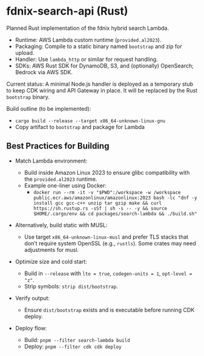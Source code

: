 # fdnix-search-api (Rust)

Planned Rust implementation of the fdnix hybrid search Lambda.

- Runtime: AWS Lambda custom runtime (`provided.al2023`).
- Packaging: Compile to a static binary named `bootstrap` and zip for upload.
- Handler: Use `lambda_http` or similar for request handling.
- SDKs: AWS Rust SDK for DynamoDB, S3, and (optionally) OpenSearch; Bedrock via AWS SDK.

Current status: A minimal Node.js handler is deployed as a temporary stub to keep CDK wiring and API Gateway in place. It will be replaced by the Rust `bootstrap` binary.

Build outline (to be implemented):
- `cargo build --release --target x86_64-unknown-linux-gnu`
- Copy artifact to `bootstrap` and package for Lambda

## Best Practices for Building

- Match Lambda environment:
  - Build inside Amazon Linux 2023 to ensure glibc compatibility with the `provided.al2023` runtime.
  - Example one-liner using Docker:
    - `docker run --rm -it -v "$PWD":/workspace -w /workspace public.ecr.aws/amazonlinux/amazonlinux:2023 bash -lc "dnf -y install gcc gcc-c++ unzip tar gzip make && curl https://sh.rustup.rs -sSf | sh -s -- -y && source $HOME/.cargo/env && cd packages/search-lambda && ./build.sh"`

- Alternatively, build static with MUSL:
  - Use target `x86_64-unknown-linux-musl` and prefer TLS stacks that don’t require system OpenSSL (e.g., `rustls`). Some crates may need adjustments for musl.

- Optimize size and cold start:
  - Build in `--release` with `lto = true`, `codegen-units = 1`, `opt-level = "z"`.
  - Strip symbols: `strip dist/bootstrap`.

- Verify output:
  - Ensure `dist/bootstrap` exists and is executable before running CDK deploy.

- Deploy flow:
  - Build: `pnpm --filter search-lambda build`
  - Deploy: `pnpm --filter cdk cdk deploy`

